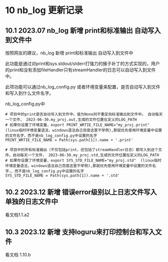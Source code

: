 # 10 nb_log 更新记录

## 10.1 2023.07  nb_log 新增 print和标准输出 自动写入到文件中

按照网友的建议，nb_log 新增 print和标准输出 自动写入到文件中

此功能是通过对print和sys.stdout/stderr打强力的猴子补丁的方式实现的，用户的print和没有添加fileHandler只有streamHandler的日志可以自动写入到文件中。

此项功能可以通过nb_log_config.py 或者环境变量来配置，是否自动写入到文件和写入到什么文件名字。

nb_log_config.py中
```
# 项目中的print是否自动写入到文件中。值为None则不重定向标准输出到文件中。 自动每天一个文件， 2023-06-30.my_proj.out,生成的文件位置在定义的LOG_PATH
# 如果你设置了环境变量，export PRINT_WRTIE_FILE_NAME="my_proj.print" (linux临时环境变量语法，windows语法自己百度这里不举例),那就优先使用环境变量中设置的文件名字，而不是nb_log_config.py中设置的名字
PRINT_WRTIE_FILE_NAME = Path(sys.path[1]).name + '.print' 

# 项目中的所有标准输出（不仅包括print，还包括了streamHandler日志）都写入到这个文件。自动每天一个文件， 2023-06-30.my_proj.std,生成的文件位置在定义的LOG_PATH
# 如果你设置了环境变量，export SYS_STD_FILE_NAME="my_proj.std"  (linux临时环境变量语法，windows语法自己百度这里不举例),那就优先使用环境变量中设置的文件名字，，而不是nb_log_config.py中设置的名字
SYS_STD_FILE_NAME = Path(sys.path[1]).name + '.std'    
```


## 10.2 2023.12 新增 错误error级别以上日志文件写入单独的日志文件中

看文档1.1.a2

## 10.3 2023.12 新增 支持loguru来打印控制台和写入文件

看文档 1.10.b